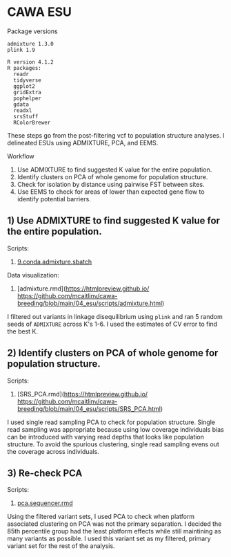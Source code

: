 # CAWA ESU
Package versions
```
admixture 1.3.0
plink 1.9

R version 4.1.2
R packages:
  readr
  tidyverse
  ggplot2
  gridExtra
  pophelper
  gdata
  readxl
  srsStuff
  RColorBrewer
```

These steps go from the post-filtering vcf to population structure analyses. I delineated ESUs using ADMIXTURE, PCA, and EEMS. 

Workflow
1. Use ADMIXTURE to find suggested K value for the entire population.
2. Identify clusters on PCA of whole genome for population structure.
3. Check for isolation by distance using pairwise FST between sites.
4. Use EEMS to check for areas of lower than expected gene flow to identify potential barriers.

## 1) Use ADMIXTURE to find suggested K value for the entire population.

Scripts: 
  1) [9.conda.admixture.sbatch](https://github.com/mcaitlinv/cawa-breeding/blob/main/04_esu/scripts/9.conda.admixture.sbatch)

Data visualization:
 1) [admixture.rmd](https://htmlpreview.github.io/ https://github.com/mcaitlinv/cawa-breeding/blob/main/04_esu/scripts/admixture.html)
 
I filtered out variants in linkage disequilibrium  using `plink` and ran 5 random seeds of `ADMIXTURE` across K's 1-6. I used the estimates of CV error to find the best K.

## 2) Identify clusters on PCA of whole genome for population structure.

Scripts: 
  1) [SRS_PCA.rmd](https://htmlpreview.github.io/ https://github.com/mcaitlinv/cawa-breeding/blob/main/04_esu/scripts/SRS_PCA.html)
  
I used single read sampling PCA to check for population structure. Single read sampling was appropriate because using low coverage individuals bias can be introduced with varying read depths that looks like population structure. To avoid the spurious clustering, single read sampling evens out the coverage across individuals. 


## 3) Re-check PCA

Scripts: 
  1) [pca.sequencer.rmd](https://github.com/mcaitlinv/cawa-breeding/blob/main/03_postprocessing/scripts/pca.sequencer.html)
  
Using the filtered variant sets, I used PCA to check when platform associated clustering on PCA was not the primary separation. I decided the 85th percentile group had the least platform effects while still maintining as many variants as possible. I used this variant set as my filtered, primary variant set for the rest of the analysis. 
